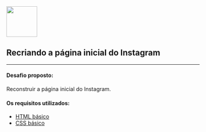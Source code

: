 <img src="https://github.com/beto-frs/DIO_Instagram/blob/main/img/3fca7cd5-82fd-47a0-95ce-822f7b58af2e.png" width="80"/>

## Recriando a página inicial do Instagram

<hr>

#### Desafio proposto:

Reconstruir a página inicial do Instagram.



#### Os requisitos utilizados:

* [HTML básico](https://www.w3schools.com/html/)
* [CSS básico](https://developer.mozilla.org/pt-BR/docs/Web/CSS)

